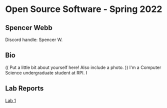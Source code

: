 # Open Source Software - Spring 2022
## Spencer Webb

Discord handle: Spencer W.

## Bio
(( Put a little bit about yourself here! Also include a photo. ))
I'm a Computer Science undergraduate student at RPI.
I

## Lab Reports
[Lab 1](labs/lab-01/report.md)
